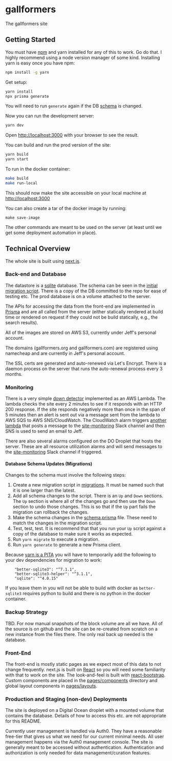 # gallformers
The gallformers site

## Getting Started
You must have [npm](https://www.npmjs.com/get-npm) and yarn installed for any of this to work. Go do that. I highly recommend using a node version manager of some kind.
Installing yarn is easy once you have npm:
```bash
npm install -g yarn
```

Get setup:
```bash
yarn install
npx prisma generate
```

You will need to run `generate` again if the DB [schema](prisma/schema.prisma) is changed.

Now you can run the development server:
```bash
yarn dev
```
Open [http://localhost:3000](http://localhost:3000) with your browser to see the result.

You can build and run the prod version of the site:
```bash
yarn build
yarn start
```
To run in the docker container:
```bash
make build
make run-local
```
This should now make the site accessible on your local machine at [http://localhost:3000](http://localhost:3000)

You can also create a tar of the docker image by running:
```
make save-image
```

The other commands are meant to be used on the server (at least until we get some deployment automation in place).

## Technical Overview
The whole site is built using [next.js](nextjs.org/). 

### Back-end and Database
The datastore is a [sqlite](https://sqlite.org/index.html) database. The schema can be seen in the [initial migration script](migrations/001-gallformers.sql). There is a copy of the DB committed to the repo for ease of testing etc. The prod database is on a volume attached to the server.

The APIs for accessing the data from the front-end are implemented in [Prisma](https://www.prisma.io/) and are all called from the server (either statically rendered at build time or rendered on request if they could not be build statically, e.g., the search results).

All of the images are stored on AWS S3, currently under Jeff's personal account. 

The domains (gallformers.org and gallformers.com) are registered using namecheap and are currently in Jeff's personal account.

The SSL certs are generated and auto-renewed via Let's Encrypt. There is a daemon process on the server that runs the auto-renewal process every 3 months.

### Monitoring
There is a very simple [down detector](lambdas/gallformers_downdetector.js) implemented as an AWS Lambda. The lambda checks the site every 2 minutes to see if it responds with an HTTP 200 response. If the site responds negatively more than once in the span of 5 minutes then an alert is sent out via a message sent from the lambda to AWS SQS to AWS SNS/CloudWatch. The CloudWatch alarm triggers [another lambda](lambdas/snsToSlack.js) that posts a message to the [site-monitoring](https://gallformerdat-m1g8137.slack.com/archives/C01DGA0E9EX) Slack channel and then SNS is used to send an email to Jeff.

There are also several alarms configured on the DO Droplet that hosts the server. These are all resource utilization alarms and will send messages to the [site-monitoring](https://gallformerdat-m1g8137.slack.com/archives/C01DGA0E9EX) Slack channel if triggered.

#### Database Schema Updates (Migrations)
Changes to the schema must involve the following steps:

1. Create a new migration script in [migrations](migrations). It must be named such that it is one larger than the latest.
1. Add all schema changes to the script. There is an `Up` and `Down` sections. The `Up` section is where all of the changes go and then use the `Down` section to undo those changes. This is so that if the `Up` part fails the migration can rollback the changes.
1. Make the schema changes in the [schema.prisma](prisma/schema.prisma) file. These need to match the changes in the migration script.
1. Test, test, test. It is recommend that that you run your `Up` script against a copy of the database to make sure it works as expected.
1. Run `yarn migrate` to execute a migration.
1. Run `yarn generate` to generate a new Prisma client.

Because [yarn is a PITA](https://github.com/yarnpkg/yarn/issues/3630) you will have to temporarily add the following to your dev dependencies for migration to work:
```
    "better-sqlite3": "^7.1.1",
    "better-sqlite3-helper": "^3.1.1",
    "sqlite": "^4.0.15"
```

If you leave them in you will not be able to build with docker as `better-sqlite3` requires python to build and there is no python in the docker container.

### Backup Strategy
TBD. For now manual snapshots of the block volume are all we have. All of the source is on github and the site can be re-created from scratch on a new instance from the files there. The only real back up needed is the database.

### Front-End
The front-end is mostly static pages as we expect most of this data to not change frequently.  next.js is built on [React](https://reactjs.org/) so you will need some familiarity with that to work on the site. The look-and-feel is built with [react-bootstrap](https://react-bootstrap.github.io/). Custom components are placed in the [pages/components](pages/components) directory and global layout components in [pages/layouts](pages/layouts). 

### Production and Staging (non-dev) Deployments
The site is deployed on a Digital Ocean droplet with a mounted volume that contains the database. Details of how to access this etc. are not appropriate for this README.

Currently user management is handled via Auth0. They have a reasonable free-tier that gives us what we need for our current minimal needs. All user management happens via the Auth0 management console. The site is generally meant to be accessed without authentication. Authentication and authorization is only needed for data management/curation features.
